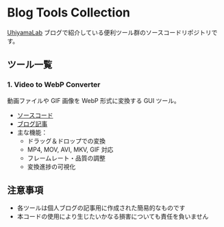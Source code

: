 # Blog Tools Collection

[UhiyamaLab](https://uhiyama-lab.com/) ブログで紹介している便利ツール群のソースコードリポジトリです。

## ツール一覧

### 1. Video to WebP Converter

動画ファイルや GIF 画像を WebP 形式に変換する GUI ツール。

- [ソースコード](./videoToWebConverter)
- [ブログ記事](https://uhiyama-lab.com/converter-video2webp)
- 主な機能：
  - ドラッグ＆ドロップでの変換
  - MP4, MOV, AVI, MKV, GIF 対応
  - フレームレート・品質の調整
  - 変換進捗の可視化

## 注意事項

- 各ツールは個人ブログの記事用に作成された簡易的なものです
- 本コードの使用により生じたいかなる損害についても責任を負いません
